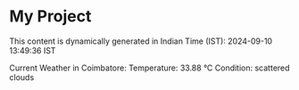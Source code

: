 # My Project

This content is dynamically generated in Indian Time (IST): 2024-09-10 13:49:36 IST


Current Weather in Coimbatore:
Temperature: 33.88 °C
Condition: scattered clouds
